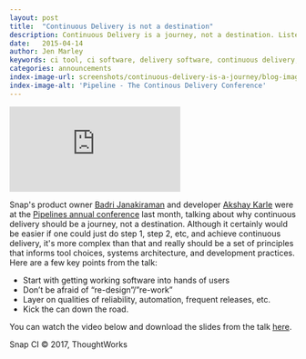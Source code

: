 ```yaml
---
layout: post
title:  "Continuous Delivery is not a destination"
description: Continuous Delivery is a journey, not a destination. Listen to Badri and Akshay discuss this topic from the Pipeline Conference.
date:   2015-04-14
author: Jen Marley
keywords: ci tool, ci software, delivery software, continuous delivery, ci automation, continuous delivery tool, continuous integration, what is continuous delivery, snap ci
categories: announcements
index-image-url: screenshots/continuous-delivery-is-a-journey/blog-image.png
index-image-alt: 'Pipeline - The Continous Delivery Conference'
---
```


<div class='video-embed-container'>
  <iframe src='https://player.vimeo.com/video/124285970' frameborder='0' webkitAllowFullScreen="true" mozallowfullscreen="true" allowFullScreen="true">&nbsp;</iframe>
</div>

Snap's product owner [Badri Janakiraman](https://github.com/badrij) and developer [Akshay Karle](https://github.com/akshaykarle) were at the [Pipelines annual conference](http://web.pipelineconf.info/) last month, talking about why continuous delivery should be a journey, not a destination. Although it certainly would be easier if one could just do step 1, step 2, etc, and achieve continuous delivery, it's more complex than that and really should be a set of principles that informs tool choices, systems architecture, and development practices. Here are a few key points from the talk:

* Start with getting working software into hands of users
* Don’t be afraid of “re-design”/”re-work”
* Layer on qualities of reliability, automation, frequent releases, etc.
* Kick the can down the road.

You can watch the video below and download the slides from the talk [here](https://pipelineconf.files.wordpress.com/2014/03/badri-akshay-cd-is-a-journey2015.pdf).

 
Snap CI © 2017, ThoughtWorks
